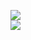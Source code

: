 [![](https://img.shields.io/badge/Made%20With-Github%20Spray-lightgrey.svg?style=for-the-badge&logo=github)](https://github.com/Annihil/github-spray#2077)  
[![](https://i.imgur.com/2DrTn0Z.gif)](https://github.com/Annihil/github-spray)